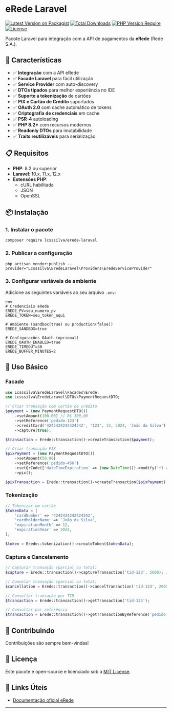 # eRede Laravel

[![Latest Version on Packagist](https://img.shields.io/packagist/v/lcsssilva/erede-laravel.svg?style=flat-square)](https://packagist.org/packages/lcsssilva/erede-laravel)
[![Total Downloads](https://img.shields.io/packagist/dt/lcsssilva/erede-laravel.svg?style=flat-square)](https://packagist.org/packages/lcsssilva/erede-laravel)
[![PHP Version Require](https://img.shields.io/packagist/php-v/lcsssilva/erede-laravel?style=flat-square)](https://packagist.org/packages/lcsssilva/erede-laravel)
[![License](https://img.shields.io/packagist/l/lcsssilva/erede-laravel.svg?style=flat-square)](https://packagist.org/packages/lcsssilva/erede-laravel)

Pacote Laravel para integração com a API de pagamentos da **eRede** (Rede S.A.).

## 🚀 Características

- ✅ **Integração** com a API eRede
- ✅ **Facade Laravel** para fácil utilização
- ✅ **Service Provider** com auto-discovery
- ✅ **DTOs tipados** para melhor experiência no IDE
- ✅ **Suporte a tokenização** de cartões
- ✅ **PIX e Cartão de Crédito** suportados
- ✅ **OAuth 2.0** com cache automático de tokens
- ✅ **Criptografia de credenciais** em cache
- ✅ **PSR-4** autoloading
- ✅ **PHP 8.2+** com recursos modernos
- ✅ **Readonly DTOs** para imutabilidade
- ✅ **Traits reutilizáveis** para serialização

## 📋 Requisitos

- **PHP**: 8.2 ou superior
- **Laravel**: 10.x, 11.x, 12.x
- **Extensões PHP**: 
  - cURL habilitada
  - JSON
  - OpenSSL

## 📦 Instalação

### 1. Instalar o pacote
```
composer require lcsssilva/erede-laravel
```
### 2. Publicar a configuração
```
php artisan vendor:publish --provider="Lcsssilva\EredeLaravel\Providers\EredeServiceProvider"
```
### 3. Configurar variáveis de ambiente

Adicione as seguintes variáveis ao seu arquivo `.env`:
```
env
# Credenciais eRede
EREDE_PV=seu_numero_pv
EREDE_TOKEN=seu_token_aqui

# Ambiente (sandbox(true) ou production(false))
EREDE_SANDBOX=true

# Configurações OAuth (opcional)
EREDE_OAUTH_ENABLED=true
EREDE_TIMEOUT=30
EREDE_BUFFER_MINUTES=2
```
## 🔧 Uso Básico

### Facade

```php
use Lcsssilva\EredeLaravel\Facades\Erede;
use Lcsssilva\EredeLaravel\DTOs\PaymentRequestDTO;

// Criar transação com cartão de crédito
$payment = (new PaymentRequestDTO())
    ->setAmount(100.00) // R$ 100,00
    ->setReference('pedido-123')
    ->creditCard('4242424242424242', '123', 12, 2024, 'João da Silva')
    ->capture(true);

$transaction = Erede::transaction()->createTransaction($payment);

// Criar transação PIX
$pixPayment = (new PaymentRequestDTO())
    ->setAmount(50.00)
    ->setReference('pedido-456')
    ->setQrCode(['dateTimeExpiration' => (new DateTime())->modify('+1 day')->format('Y-m-d\TH:i:s')])
    ->pix();

$pixTransaction = Erede::transaction()->createTransaction($pixPayment);
```

### Tokenização

```php
// Tokenizar um cartão
$tokenData = [
    'cardNumber' => '4242424242424242',
    'cardholderName' => 'João da Silva',
    'expirationMonth' => 12,
    'expirationYear' => 2024,
];

$token = Erede::tokenization()->createToken($tokenData);
```


### Captura e Cancelamento

```php
// Capturar transação (parcial ou total)
$capture = Erede::transaction()->captureTransaction('tid-123', 5000); // R$ 50,00

// Cancelar transação (parcial ou total)
$cancellation = Erede::transaction()->cancelTransaction('tid-123', 2000); // R$ 20,00

// Consultar transação por TID
$transaction = Erede::transaction()->getTransaction('tid-123');

// Consultar por referência
$transaction = Erede::transaction()->getTransactionByReference('pedido-123');
```

## 🤝 Contribuindo

Contribuições são sempre bem-vindas!

## 📄 Licença

Este pacote é open-source e licenciado sob a [MIT License](LICENSE).

## 🔗 Links Úteis

- [Documentação oficial eRede](https://developer.userede.com.br/)
---